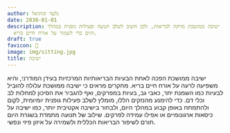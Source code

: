```yaml
---
author: גלעד קותיאל
date: 2030-01-01
description: ישיבה ממושכת מזיקה לבריאות, ולכן חשוב לשלב תנועה ופעילות גופנית במהלך
  היום כדי לשמור על אורח חיים בריא.
draft: true
favicon: 💺
image: img/sitting.jpg
title: ישיבה
---
```


ישיבה ממושכת הפכה לאחת הבעיות הבריאותיות המרכזיות בעידן המודרני, והיא משפיעה לרעה על אורח חיים בריא. מחקרים מראים כי ישיבה ממושכת עלולה להוביל לבעיות כמו השמנת יתר, כאבי גב, בעיות במפרקים, ואף להגביר את הסיכון למחלות לב וכלי דם. כדי להימנע מהנזקים הללו, מומלץ לשלב פעילות גופנית יומיומית, לקום ולהתמתח באופן קבוע במהלך היום, ולבחור בישיבה אקטיבית יותר, כמו ישיבה על כיסאות ארגונומיים או אפילו עמידה לפרקים. שילוב של תנועה מתמדת בשגרת היום תורם לשיפור הבריאות הכללית ולשמירה על איזון פיזי ונפשי.
